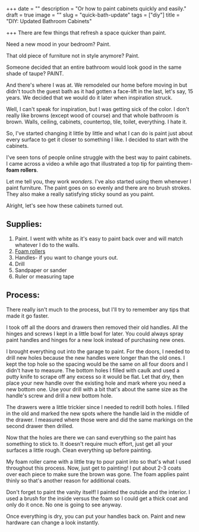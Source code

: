 +++
date = ""
description = "Or how to paint cabinets quickly and easily."
draft = true
image = ""
slug = "quick-bath-update"
tags = ["diy"]
title = "DIY: Updated Bathroom Cabinets"

+++
There are few things that refresh a space quicker than paint.

Need a new mood in your bedroom? Paint.

That old piece of furniture not in style anymore? Paint.

Someone decided that an entire bathroom would look good in the same shade of taupe? PAINT.

And there's where I was at. We remodeled our home before moving in but didn't touch the guest bath as it had gotten a face-lift in the last, let's say, 15 years. We decided that we would do it later when inspiration struck.

Well, I can't speak for inspiration, but I was getting sick of the color. I don't really like browns (except wood of course) and that whole bathroom is brown. Walls, ceiling, cabinets, countertop, tile, toilet, everything. I hate it.

So, I've started changing it little by little and what I can do is paint just about every surface to get it closer to something I like. I decided to start with the cabinets.

I've seen tons of people online struggle with the best way to paint cabinets. I came across a video a while ago that illustrated a top tip for painting them- **foam rollers**.

Let me tell you, they work _wonders_. I've also started using them whenever I paint furniture. The paint goes on so evenly and there are no brush strokes. They also make a really satisfying sticky sound as you paint.

Alright, let's see how these cabinets turned out.

## Supplies:

1. Paint. I went with white as it's easy to paint back over and will match whatever I do to the walls.
2. [Foam rollers](https://www.lowes.com/pd/WHIZZ-4-in-Foam-Roller-3-Piece-Mini-Paint-Applicator-Kit/3013608?cm_mmc=shp-_-c-_-prd-_-pnt-_-google-_-lia-_-106-_-applicators-_-3013608-_-0&store_code=159&placeholder=null&ds_rl=1286981&gclid=Cj0KCQjw0oCDBhCPARIsAII3C_FZkrD8Nn0RN0jxaYyTMumGp7Ougi4Z4hmnu5XnralhWf89Ndpc_DcaAsorEALw_wcB&gclsrc=aw.ds)
3. Handles- if you want to change yours out.
4. Drill
5. Sandpaper or sander
6. Ruler or measuring tape

## Process:

There really isn't much to the process, but I'll try to remember any tips that made it go faster.

I took off all the doors and drawers then removed their old handles. All the hinges and screws I kept in a little bowl for later. You could always spray paint handles and hinges for a new look instead of purchasing new ones.

I brought everything out into the garage to paint. For the doors, I needed to drill new holes because the new handles were longer than the old ones. I kept the top hole so the spacing would be the same on all four doors and I didn't have to measure. The bottom holes I filled with caulk and used a putty knife to scrape off any excess so it would be flat. Let that dry, then place your new handle over the existing hole and mark where you need a new bottom one. Use your drill with a bit that's about the same size as the handle's screw and drill a new bottom hole.

The drawers were a little trickier since I needed to redrill both holes. I filled in the old and marked the new spots where the handle laid in the middle of the drawer. I measured where those were and did the same markings on the second drawer then drilled.

Now that the holes are there we can sand everything so the paint has something to stick to. It doesn't require much effort, just get all your surfaces a little rough. Clean everything up before painting.

My foam roller came with a little tray to pour paint into so that's what I used throughout this process. Now, just get to painting! I put about 2-3 coats over each piece to make sure the brown was gone. The foam applies paint thinly so that's another reason for additional coats.

Don't forget to paint the vanity itself! I painted the outside and the interior. I used a brush for the inside versus the foam so I could get a thick coat and only do it once. No one is going to see anyway.

Once everything is dry, you can put your handles back on. Paint and new hardware can change a look instantly.